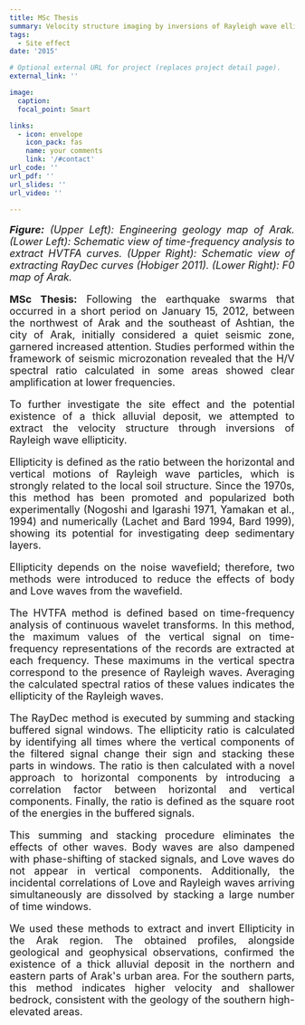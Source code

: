 ```yaml
---
title: MSc Thesis
summary: Velocity structure imaging by inversions of Rayleigh wave ellipticity
tags:
  - Site effect
date: '2015'

# Optional external URL for project (replaces project detail page).
external_link: ''

image:
  caption: 
  focal_point: Smart

links:
  - icon: envelope
    icon_pack: fas
    name: your comments
    link: '/#contact'
url_code: ''
url_pdf: ''
url_slides: ''
url_video: ''

---
```

<p style="text-align: justify; font-size: 18px" class="has-poppins-font-family">
<strong><em>Figure:</em></strong> <em>(Upper Left): Engineering geology map of Arak. (Lower Left): Schematic view of time-frequency analysis to extract HVTFA curves. (Upper Right): Schematic view of extracting RayDec curves (Hobiger 2011). (Lower Right): F0 map of Arak.</em>
</p>
<p style="text-align: justify; font-size: 18px" class="has-poppins-font-family">
<strong>MSc Thesis:</strong> Following the earthquake swarms that occurred in a short period on January 15, 2012, between the northwest of Arak and the southeast of Ashtian, the city of Arak, initially considered a quiet seismic zone, garnered increased attention. Studies performed within the framework of seismic microzonation revealed that the H/V spectral ratio calculated in some areas showed clear amplification at lower frequencies.
</p>
<p style="text-align: justify; font-size: 18px" class="has-poppins-font-family">
To further investigate the site effect and the potential existence of a thick alluvial deposit, we attempted to extract the velocity structure through inversions of Rayleigh wave ellipticity.
</p>
<p style="text-align: justify; font-size: 18px" class="has-poppins-font-family">
Ellipticity is defined as the ratio between the horizontal and vertical motions of Rayleigh wave particles, which is strongly related to the local soil structure. Since the 1970s, this method has been promoted and popularized both experimentally (Nogoshi and Igarashi 1971, Yamakan et al., 1994) and numerically (Lachet and Bard 1994, Bard 1999), showing its potential for investigating deep sedimentary layers.
</p>
<p style="text-align: justify; font-size: 18px" class="has-poppins-font-family">
Ellipticity depends on the noise wavefield; therefore, two methods were introduced to reduce the effects of body and Love waves from the wavefield.
</p>
<p style="text-align: justify; font-size: 18px" class="has-poppins-font-family">
The HVTFA method is defined based on time-frequency analysis of continuous wavelet transforms. In this method, the maximum values of the vertical signal on time-frequency representations of the records are extracted at each frequency. These maximums in the vertical spectra correspond to the presence of Rayleigh waves. Averaging the calculated spectral ratios of these values indicates the ellipticity of the Rayleigh waves.
</p>
<p style="text-align: justify; font-size: 18px" class="has-poppins-font-family">
The RayDec method is executed by summing and stacking buffered signal windows. The ellipticity ratio is calculated by identifying all times where the vertical components of the filtered signal change their sign and stacking these parts in windows. The ratio is then calculated with a novel approach to horizontal components by introducing a correlation factor between horizontal and vertical components. Finally, the ratio is defined as the square root of the energies in the buffered signals.
</p>
<p style="text-align: justify; font-size: 18px" class="has-poppins-font-family">
This summing and stacking procedure eliminates the effects of other waves. Body waves are also dampened with phase-shifting of stacked signals, and Love waves do not appear in vertical components. Additionally, the incidental correlations of Love and Rayleigh waves arriving simultaneously are dissolved by stacking a large number of time windows.
</p>
<p style="text-align: justify; font-size: 18px" class="has-poppins-font-family">
We used these methods to extract and invert Ellipticity in the Arak region. The obtained profiles, alongside geological and geophysical observations, confirmed the existence of a thick alluvial deposit in the northern and eastern parts of Arak's urban area. For the southern parts, this method indicates higher velocity and shallower bedrock, consistent with the geology of the southern high-elevated areas.
</p>
